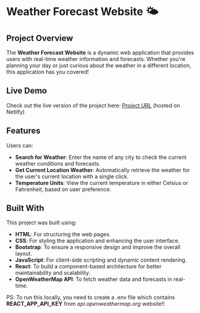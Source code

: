 # Weather Forecast Website 🌤️

## Project Overview

The **Weather Forecast Website** is a dynamic web application that provides users with real-time weather information and forecasts. Whether you're planning your day or just curious about the weather in a different location, this application has you covered!

## Live Demo

Check out the live version of the project here: [Project URL](https://weather-forecast-ip-project.netlify.app/) (hosted on Netlify)

## Features

Users can:

- **Search for Weather**: Enter the name of any city to check the current weather conditions and forecasts.
- **Get Current Location Weather**: Automatically retrieve the weather for the user's current location with a single click.
- **Temperature Units**: View the current temperature in either Celsius or Fahrenheit, based on user preference.

## Built With

This project was built using:

- **HTML**: For structuring the web pages.
- **CSS**: For styling the application and enhancing the user interface.
- **Bootstrap**: To ensure a responsive design and improve the overall layout.
- **JavaScript**: For client-side scripting and dynamic content rendering.
- **React**: To build a component-based architecture for better maintainability and scalability.
- **OpenWeatherMap API**: To fetch weather data and forecasts in real-time.

PS: To run this locally, you need to create a .env file which contains **REACT_APP_API_KEY** from *api.openweathermap.org* website!!
